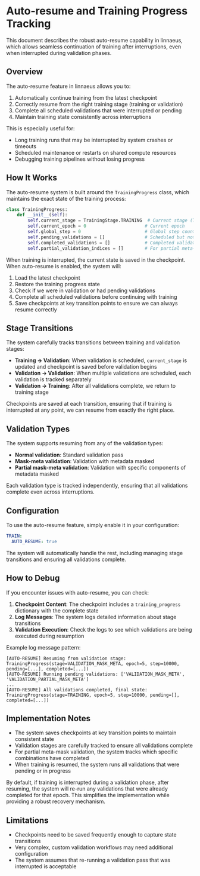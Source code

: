 # Auto-resume and Training Progress Tracking

This document describes the robust auto-resume capability in linnaeus, which allows seamless continuation of training after interruptions, even when interrupted during validation phases.

## Overview

The auto-resume feature in linnaeus allows you to:

1. Automatically continue training from the latest checkpoint
2. Correctly resume from the right training stage (training or validation)
3. Complete all scheduled validations that were interrupted or pending
4. Maintain training state consistently across interruptions

This is especially useful for:
- Long training runs that may be interrupted by system crashes or timeouts
- Scheduled maintenance or restarts on shared compute resources
- Debugging training pipelines without losing progress

## How It Works

The auto-resume system is built around the `TrainingProgress` class, which maintains the exact state of the training process:

```python
class TrainingProgress:
    def __init__(self):
        self.current_stage = TrainingStage.TRAINING  # Current stage (TRAINING, VALIDATION_*)
        self.current_epoch = 0                      # Current epoch
        self.global_step = 0                        # Global step count
        self.pending_validations = []               # Scheduled but not yet completed validations
        self.completed_validations = []             # Completed validations for the current epoch
        self.partial_validation_indices = []        # For partial meta-mask validation
```

When training is interrupted, the current state is saved in the checkpoint. When auto-resume is enabled, the system will:

1. Load the latest checkpoint
2. Restore the training progress state
3. Check if we were in validation or had pending validations
4. Complete all scheduled validations before continuing with training
5. Save checkpoints at key transition points to ensure we can always resume correctly

## Stage Transitions

The system carefully tracks transitions between training and validation stages:

- **Training → Validation**: When validation is scheduled, `current_stage` is updated and checkpoint is saved before validation begins
- **Validation → Validation**: When multiple validations are scheduled, each validation is tracked separately
- **Validation → Training**: After all validations complete, we return to training stage

Checkpoints are saved at each transition, ensuring that if training is interrupted at any point, we can resume from exactly the right place.

## Validation Types

The system supports resuming from any of the validation types:

- **Normal validation**: Standard validation pass
- **Mask-meta validation**: Validation with metadata masked
- **Partial mask-meta validation**: Validation with specific components of metadata masked

Each validation type is tracked independently, ensuring that all validations complete even across interruptions.

## Configuration

To use the auto-resume feature, simply enable it in your configuration:

```yaml
TRAIN:
  AUTO_RESUME: true
```

The system will automatically handle the rest, including managing stage transitions and ensuring all validations complete.

## How to Debug

If you encounter issues with auto-resume, you can check:

1. **Checkpoint Content**: The checkpoint includes a `training_progress` dictionary with the complete state
2. **Log Messages**: The system logs detailed information about stage transitions
3. **Validation Execution**: Check the logs to see which validations are being executed during resumption

Example log message pattern:
```
[AUTO-RESUME] Resuming from validation stage: TrainingProgress(stage=VALIDATION_MASK_META, epoch=5, step=10000, pending=[...], completed=[...])
[AUTO-RESUME] Running pending validations: ['VALIDATION_MASK_META', 'VALIDATION_PARTIAL_MASK_META']
...
[AUTO-RESUME] All validations completed, final state: TrainingProgress(stage=TRAINING, epoch=5, step=10000, pending=[], completed=[...])
```

## Implementation Notes

- The system saves checkpoints at key transition points to maintain consistent state
- Validation stages are carefully tracked to ensure all validations complete
- For partial meta-mask validation, the system tracks which specific combinations have completed
- When training is resumed, the system runs all validations that were pending or in progress

By default, if training is interrupted during a validation phase, after resuming, the system will re-run any validations that were already completed for that epoch. This simplifies the implementation while providing a robust recovery mechanism.

## Limitations

- Checkpoints need to be saved frequently enough to capture state transitions
- Very complex, custom validation workflows may need additional configuration
- The system assumes that re-running a validation pass that was interrupted is acceptable